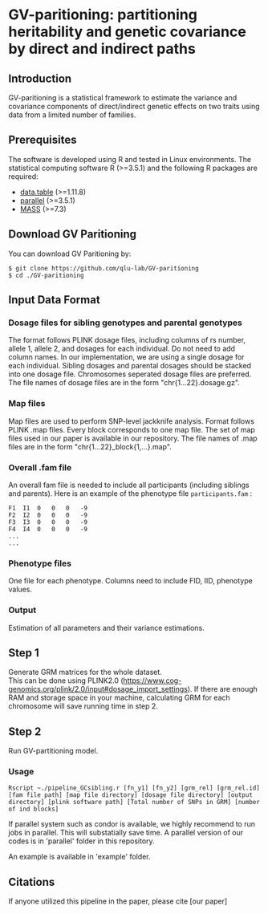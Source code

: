 # GV-paritioning: partitioning heritability and genetic covariance by direct and indirect paths

## Introduction

GV-paritioning is a statistical framework to estimate the variance and covariance components of direct/indirect genetic effects on two traits using data from a limited number of families.

## Prerequisites

The software is developed using R and tested in Linux environments. The statistical computing software R (>=3.5.1) and the following R packages are required:

* [data.table](https://cran.r-project.org/web/packages/data.table/index.html) (>=1.11.8)
* [parallel](https://stat.ethz.ch/R-manual/R-devel/library/parallel/doc/parallel.pdf) (>=3.5.1)
* [MASS](https://cran.r-project.org/web/packages/MASS/index.html) (>=7.3)

## Download GV Paritioning

You can download GV Paritioning by:

```
$ git clone https://github.com/qlu-lab/GV-paritioning
$ cd ./GV-paritioning
```

## Input Data Format
### Dosage files for sibling genotypes and parental genotypes

The format follows PLINK dosage files, including columns of rs number, allele 1, allele 2, and dosages for each individual. Do not need to add column names. In our implementation, we are using a single dosage for each individual. Sibling dosages and parental dosages should be stacked into one dosage file. Chromosomes seperated dosage files are preferred. The file names of dosage files are in the form "chr{1...22}.dosage.gz".


### Map files

Map files are used to perform SNP-level jackknife analysis. Format follows PLINK .map files. Every block corresponds to one map file. The set of map files used in our paper is available in our repository. The file names of .map files are in the form "chr{1...22}\_block{1,...}.map".

### Overall .fam file

An overall fam file is needed to include all participants (including siblings and parents).  Here is an example of the phenotype file `participants.fam` :

```
F1	I1	0	0	0	-9
F2	I2	0	0	0	-9
F3	I3	0	0	0	-9
F4	I4	0	0	0	-9
...
...
```

### Phenotype files

One file for each phenotype. Columns need to include FID, IID, phenotype values.

### Output
Estimation of all parameters and their variance estimations.

## Step 1
Generate GRM matrices for the whole dataset.\
This can be done using PLINK2.0 (https://www.cog-genomics.org/plink/2.0/input#dosage_import_settings). If there are enough RAM and storage space in your machine, calculating GRM for each chromosome will save running time in step 2.

## Step 2
Run GV-partitioning model.

### Usage
```{r}
Rscript ~./pipeline_GCsibling.r [fn_y1] [fn_y2] [grm_rel] [grm_rel.id] [fam file path] [map file directory] [dosage file directory] [output directory] [plink software path] [Total number of SNPs in GRM] [number of ind blocks]
```

If parallel system such as condor is available, we highly recommend to run jobs in parallel. This will substatially save time. A parallel version of our codes is in 'parallel' folder in this repository.

An example is available in 'example' folder.

## Citations
If anyone utilized this pipeline in the paper, please cite
[our paper]
